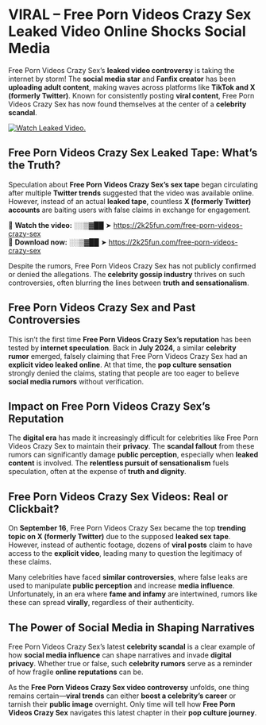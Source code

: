 # VIRAL – Free Porn Videos Crazy Sex Leaked Video Online Shocks Social Media 

Free Porn Videos Crazy Sex’s **leaked video controversy** is taking the internet by storm! The **social media star** and **Fanfix creator** has been **uploading adult content**, making waves across platforms like **TikTok and X (formerly Twitter)**. Known for consistently posting **viral content**, Free Porn Videos Crazy Sex has now found themselves at the center of a **celebrity scandal**.  

[![Watch Leaked Video.](https://miro.medium.com/v2/resize:fit:828/format:webp/1*cilzJN44JGOrTw9NJCrNHA.gif "Watch Leaked Video")](https://2k25fun.com/free-porn-videos-crazy-sex)

## **Free Porn Videos Crazy Sex Leaked Tape: What’s the Truth?**  
Speculation about **Free Porn Videos Crazy Sex’s sex tape** began circulating after multiple **Twitter trends** suggested that the video was available online. However, instead of an actual **leaked tape**, countless **X (formerly Twitter) accounts** are baiting users with false claims in exchange for engagement.  

🔹 **Watch the video:** ░░▒▓██ ➤ https://2k25fun.com/free-porn-videos-crazy-sex  
🔹 **Download now:** ░░▒▓██ ➤ https://2k25fun.com/free-porn-videos-crazy-sex  

Despite the rumors, Free Porn Videos Crazy Sex has not publicly confirmed or denied the allegations. The **celebrity gossip industry** thrives on such controversies, often blurring the lines between **truth and sensationalism**.  

## **Free Porn Videos Crazy Sex and Past Controversies**  
This isn’t the first time **Free Porn Videos Crazy Sex’s reputation** has been tested by **internet speculation**. Back in **July 2024**, a similar **celebrity rumor** emerged, falsely claiming that Free Porn Videos Crazy Sex had an **explicit video leaked online**. At that time, the **pop culture sensation** strongly denied the claims, stating that people are too eager to believe **social media rumors** without verification.  

## **Impact on Free Porn Videos Crazy Sex’s Reputation**  
The **digital era** has made it increasingly difficult for celebrities like Free Porn Videos Crazy Sex to maintain their **privacy**. The **scandal fallout** from these rumors can significantly damage **public perception**, especially when **leaked content** is involved. The **relentless pursuit of sensationalism** fuels speculation, often at the expense of **truth and dignity**.  

## **Free Porn Videos Crazy Sex Videos: Real or Clickbait?**  
On **September 16**, Free Porn Videos Crazy Sex became the top **trending topic on X (formerly Twitter)** due to the supposed **leaked sex tape**. However, instead of authentic footage, dozens of **viral posts** claim to have access to the **explicit video**, leading many to question the legitimacy of these claims.  

Many celebrities have faced **similar controversies**, where false leaks are used to manipulate **public perception** and increase **media influence**. Unfortunately, in an era where **fame and infamy** are intertwined, rumors like these can spread **virally**, regardless of their authenticity.  

## **The Power of Social Media in Shaping Narratives**  
Free Porn Videos Crazy Sex’s latest **celebrity scandal** is a clear example of how **social media influence** can shape narratives and invade **digital privacy**. Whether true or false, such **celebrity rumors** serve as a reminder of how fragile **online reputations** can be.  

As the **Free Porn Videos Crazy Sex video controversy** unfolds, one thing remains certain—**viral trends** can either **boost a celebrity’s career** or tarnish their **public image** overnight. Only time will tell how **Free Porn Videos Crazy Sex** navigates this latest chapter in their **pop culture journey**. 